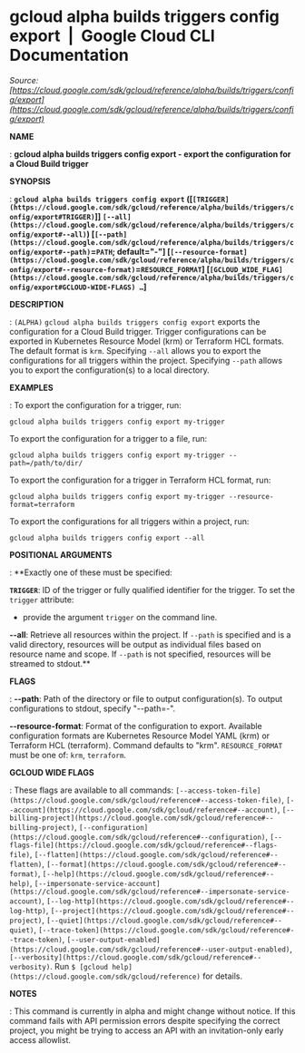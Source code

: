 # gcloud alpha builds triggers config export  |  Google Cloud CLI Documentation

*Source: [https://cloud.google.com/sdk/gcloud/reference/alpha/builds/triggers/config/export](https://cloud.google.com/sdk/gcloud/reference/alpha/builds/triggers/config/export)*

**NAME**

: **gcloud alpha builds triggers config export - export the configuration for a Cloud Build trigger**

**SYNOPSIS**

: **`gcloud alpha builds triggers config export` ([`[TRIGGER](https://cloud.google.com/sdk/gcloud/reference/alpha/builds/triggers/config/export#TRIGGER)`]] `[--all](https://cloud.google.com/sdk/gcloud/reference/alpha/builds/triggers/config/export#--all)`) [`[--path](https://cloud.google.com/sdk/gcloud/reference/alpha/builds/triggers/config/export#--path)`=`PATH`; default="-"] [`[--resource-format](https://cloud.google.com/sdk/gcloud/reference/alpha/builds/triggers/config/export#--resource-format)`=`RESOURCE_FORMAT`] [`[GCLOUD_WIDE_FLAG](https://cloud.google.com/sdk/gcloud/reference/alpha/builds/triggers/config/export#GCLOUD-WIDE-FLAGS) …`]**

**DESCRIPTION**

: `(ALPHA)` `gcloud alpha builds triggers config export`
exports the configuration for a Cloud Build trigger.
Trigger configurations can be exported in Kubernetes Resource Model (krm) or
Terraform HCL formats. The default format is `krm`.
Specifying `--all` allows you to export the configurations for all
triggers within the project.
Specifying `--path` allows you to export the configuration(s) to a
local directory.

**EXAMPLES**

: To export the configuration for a trigger, run:

```
gcloud alpha builds triggers config export my-trigger
```

To export the configuration for a trigger to a file, run:

```
gcloud alpha builds triggers config export my-trigger --path=/path/to/dir/
```

To export the configuration for a trigger in Terraform HCL format, run:

```
gcloud alpha builds triggers config export my-trigger --resource-format=terraform
```

To export the configurations for all triggers within a project, run:

```
gcloud alpha builds triggers config export --all
```

**POSITIONAL ARGUMENTS**

: **Exactly one of these must be specified:

**`TRIGGER`**:
ID of the trigger or fully qualified identifier for the trigger.
To set the `trigger` attribute:

- provide the argument `trigger` on the command line.

**--all**:
Retrieve all resources within the project. If `--path` is specified
and is a valid directory, resources will be output as individual files based on
resource name and scope. If `--path` is not specified, resources will
be streamed to stdout.**

**FLAGS**

: **--path**:
Path of the directory or file to output configuration(s). To output
configurations to stdout, specify "--path=-".

**--resource-format**:
Format of the configuration to export. Available configuration formats are
Kubernetes Resource Model YAML (krm) or Terraform HCL (terraform). Command
defaults to "krm". `RESOURCE_FORMAT` must be one of:
`krm`, `terraform`.

**GCLOUD WIDE FLAGS**

: These flags are available to all commands: `[--access-token-file](https://cloud.google.com/sdk/gcloud/reference#--access-token-file)`,
`[--account](https://cloud.google.com/sdk/gcloud/reference#--account)`, `[--billing-project](https://cloud.google.com/sdk/gcloud/reference#--billing-project)`,
`[--configuration](https://cloud.google.com/sdk/gcloud/reference#--configuration)`,
`[--flags-file](https://cloud.google.com/sdk/gcloud/reference#--flags-file)`,
`[--flatten](https://cloud.google.com/sdk/gcloud/reference#--flatten)`, `[--format](https://cloud.google.com/sdk/gcloud/reference#--format)`, `[--help](https://cloud.google.com/sdk/gcloud/reference#--help)`, `[--impersonate-service-account](https://cloud.google.com/sdk/gcloud/reference#--impersonate-service-account)`,
`[--log-http](https://cloud.google.com/sdk/gcloud/reference#--log-http)`,
`[--project](https://cloud.google.com/sdk/gcloud/reference#--project)`, `[--quiet](https://cloud.google.com/sdk/gcloud/reference#--quiet)`, `[--trace-token](https://cloud.google.com/sdk/gcloud/reference#--trace-token)`, `[--user-output-enabled](https://cloud.google.com/sdk/gcloud/reference#--user-output-enabled)`,
`[--verbosity](https://cloud.google.com/sdk/gcloud/reference#--verbosity)`.
Run `$ [gcloud help](https://cloud.google.com/sdk/gcloud/reference)` for details.

**NOTES**

: This command is currently in alpha and might change without notice. If this
command fails with API permission errors despite specifying the correct project,
you might be trying to access an API with an invitation-only early access
allowlist.